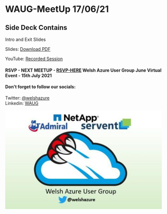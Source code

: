 # WAUG-MeetUp 17/06/21

## Side Deck Contains

Intro and Exit Slides

Slides: [Download PDF](https://github.com/jonnychipz/WAUG-MeetUp/blob/master/2021-Jun-17/WAUG%20-%20Meetup%20Slides%2017-06-21.pdf)</br>

YouTube: [Recorded Session](https://youtu.be/rHIrfgpZawg)</br>


#### RSVP - NEXT MEETUP - [RSVP-HERE](https://www.meetup.com/MSFT-Stack/events/276168866/) Welsh Azure User Group June Virtual Event - 15th July 2021

#### Don't forget to follow our socials: </br>

Twitter: [@welshazure](http://www.twitter.com/welshazure) </br>
Linkedin: [WAUG](https://www.linkedin.com/groups/13866357/)


![Logo](../logo.PNG)
